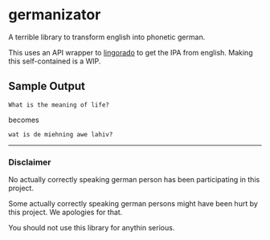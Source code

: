 # germanizator

A terrible library to transform english into phonetic german.

This uses an API wrapper to [lingorado](http://lingorado.com/ipa) to get the IPA from english.
Making this self-contained is a WIP.

## Sample Output

```
What is the meaning of life?
```

becomes

```
wat is de miehning awe lahiv?
```

---------------------------------------

### Disclaimer

No actually correctly speaking german person has been participating in this project.

Some actually correctly speaking german persons might have been hurt by this project. We apologies for that.

You should not use this library for anythin serious.
